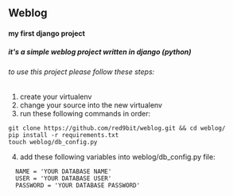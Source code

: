 ## Weblog
#### my first django project

##### it's a simple weblog project written in django (python)
###### to use this project please follow these steps:
1. create your virtualenv
2. change your source into the new virtualenv
3. run these following commands in order:
```
git clone https://github.com/red9bit/weblog.git && cd weblog/
pip install -r requirements.txt
touch weblog/db_config.py
```
4. add these following variables into weblog/db_config.py file:
```
  NAME = 'YOUR DATABASE NAME'
  USER = 'YOUR DATABASE USER'
  PASSWORD = 'YOUR DATABASE PASSWORD'
```
